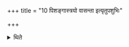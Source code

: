 +++
title = "10 पिशङ्गास्त्रयो वासन्ता इत्यृतुपशुभिः"

+++

<details><summary>थिते</summary>

पिशङ्गास्त्रयो वासन्ता इत्यृतुपशुभिः संवत्सरं यजते १०
</details>
